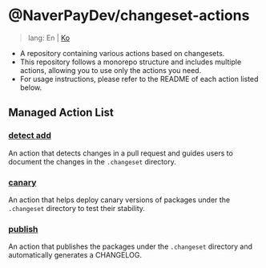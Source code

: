 # @NaverPayDev/changeset-actions

> lang: En | [Ko](./README.ko.md)

- A repository containing various actions based on changesets.
- This repository follows a monorepo structure and includes multiple actions, allowing you to use only the actions you need.
- For usage instructions, please refer to the README of each action listed below.

## Managed Action List

### [detect add](./detect-add/README.md)

An action that detects changes in a pull request and guides users to document the changes in the `.changeset` directory.

### [canary](./canary-publish/README.md)

An action that helps deploy canary versions of packages under the `.changeset` directory to test their stability.

### [publish](./publish/README.md)

An action that publishes the packages under the `.changeset` directory and automatically generates a CHANGELOG.
